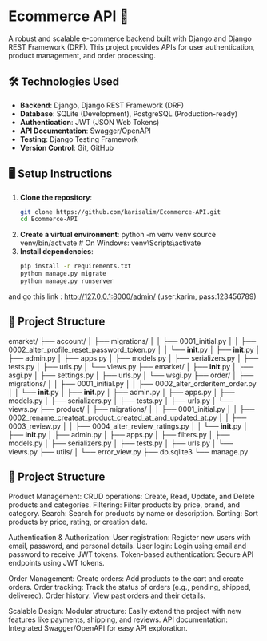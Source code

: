 # Ecommerce API 🛒

A robust and scalable e-commerce backend built with Django and Django REST Framework (DRF). This project provides APIs for user authentication, product management, and order processing.

## 🛠️ Technologies Used
- **Backend**: Django, Django REST Framework (DRF)
- **Database**: SQLite (Development), PostgreSQL (Production-ready)
- **Authentication**: JWT (JSON Web Tokens)
- **API Documentation**: Swagger/OpenAPI
- **Testing**: Django Testing Framework
- **Version Control**: Git, GitHub

## 🖥️ Setup Instructions
1. **Clone the repository**:
   ```bash
   git clone https://github.com/karisalim/Ecommerce-API.git
   cd Ecommerce-API
2. **Create a virtual environment**:
   python -m venv venv
   source venv/bin/activate  # On Windows: venv\Scripts\activate
3. **Install dependencies**:
   ```bash
   pip install -r requirements.txt
   python manage.py migrate
   python manage.py runserver
and go this link : http://127.0.0.1:8000/admin/ (user:karim, pass:123456789)
## 📂 Project Structure
emarket/
├── account/
│   ├── migrations/
│   │   ├── 0001_initial.py
│   │   ├── 0002_alter_profile_reset_password_token.py
│   │   └── __init__.py
│   ├── __init__.py
│   ├── admin.py
│   ├── apps.py
│   ├── models.py
│   ├── serializers.py
│   ├── tests.py
│   ├── urls.py
│   └── views.py
├── emarket/
│   ├── __init__.py
│   ├── asgi.py
│   ├── settings.py
│   ├── urls.py
│   └── wsgi.py
├── order/
│   ├── migrations/
│   │   ├── 0001_initial.py
│   │   ├── 0002_alter_orderitem_order.py
│   │   └── __init__.py
│   ├── __init__.py
│   ├── admin.py
│   ├── apps.py
│   ├── models.py
│   ├── serializers.py
│   ├── tests.py
│   ├── urls.py
│   └── views.py
├── product/
│   ├── migrations/
│   │   ├── 0001_initial.py
│   │   ├── 0002_rename_createat_product_created_at_and_updated_at.py
│   │   ├── 0003_review.py
│   │   ├── 0004_alter_review_ratings.py
│   │   └── __init__.py
│   ├── __init__.py
│   ├── admin.py
│   ├── apps.py
│   ├── filters.py
│   ├── models.py
│   ├── serializers.py
│   ├── tests.py
│   ├── urls.py
│   └── views.py
├── utils/
│   └── error_view.py
├── db.sqlite3
└── manage.py

## 📂 Project Structure
Product Management:
CRUD operations: Create, Read, Update, and Delete products and categories.
Filtering: Filter products by price, brand, and category.
Search: Search for products by name or description.
Sorting: Sort products by price, rating, or creation date.

Authentication & Authorization:
User registration: Register new users with email, password, and personal details.
User login: Login using email and password to receive JWT tokens.
Token-based authentication: Secure API endpoints using JWT tokens.

Order Management:
Create orders: Add products to the cart and create orders.
Order tracking: Track the status of orders (e.g., pending, shipped, delivered).
Order history: View past orders and their details.

Scalable Design:
Modular structure: Easily extend the project with new features like payments, shipping, and reviews.
API documentation: Integrated Swagger/OpenAPI for easy API exploration.



